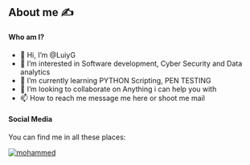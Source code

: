 ## About me :writing_hand:

#### Who am I?

- 👋 Hi, I’m @LuiyG
- 👀 I’m interested in Software development, Cyber Security and Data analytics
- 🌱 I’m currently learning PYTHON Scripting, PEN TESTING
- 💞️ I’m looking to collaborate on Anything i can help you with
- 📫 How to reach me message me here or shoot me mail

<!---
mohammedbabji1/mohammedbabji1 is a ✨ special ✨ repository because its `README.md` (this file) appears on your GitHub profile.
You can click the Preview link to take a look at your changes.
--->
#### Social Media
You can find me in all these places:

[![mohammed](https://img.shields.io/badge/LinkedIn-0077B5?style=for-the-badge&logo=linkedin&logoColor=white)](https://www.linkedin.com/in/mohammedbabji/)


